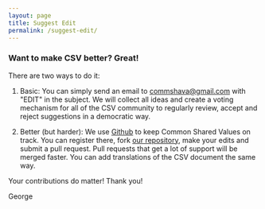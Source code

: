 ```yaml
---
layout: page
title: Suggest Edit
permalink: /suggest-edit/
---
```


### Want to make CSV better? Great!

There are two ways to do it:

1. Basic: You can simply send an email to commshava@gmail.com with "EDIT" in the subject. We will collect all ideas and create a voting mechanism for all of the CSV community to regularly review, accept and reject suggestions in a democratic way.

2. Better (but harder): We use [Github](http://github.com) to keep Common Shared Values on track. You can register there, fork [our repository](https://github.com/GeorgeStrakhov/commonsharedvalues), make your edits and submit a pull request. Pull requests that get a lot of support will be merged faster. You can add translations of the CSV document the same way.

Your contributions do matter!
Thank you!


George
